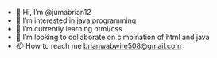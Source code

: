 - 👋 Hi, I’m @jumabrian12
- 👀 I’m interested in java programming
- 🌱 I’m currently learning html/css
- 💞️ I’m looking to collaborate on cimbination of html and java
- 📫 How to reach me brianwabwire508@gmail.com

<!---
jumabrian12/jumabrian12 is a ✨ special ✨ repository because its `README.md` (this file) appears on your GitHub profile.
You can click the Preview link to take a look at your changes.
--->
